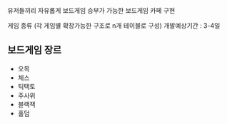 
 유저들끼리 자유롭게 보드게임 승부가 가능한 보드게임 카페 구현
  
 
 게임 종류 (각 게임별 확장가능한 구조로 n개 테이블로 구성)
 개발예상기간 : 3-4일
 
 
 ## 보드게임 장르
 - 오목 
 - 체스
 - 틱택토
 - 주사위
 - 블랙잭
 - 홀덤
 
